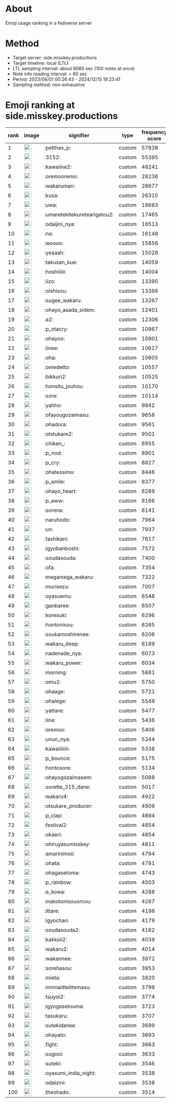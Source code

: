 # About
Emoji usage ranking in a fediverse server

# Method
- Target server: side.misskey.productions
- Target timeline: local (LTL)
- LTL sampling interval: about 6060 sec (100 notes at once)
- Note info reading interval: > 60 sec
- Period: 2023/06/01 00:26:43 - 2024/12/15 19:23:41 
- Sampling method: non-exhaustive

# Emoji ranking at side.misskey.productions

|rank|image|signifier|type|frequency score|
|----|----|----|----|----|
|1|<img height="24" src="https://side.misskey.productions/emoji/petthex_p.webp">|:petthex_p:|custom|57838|
|2|<img height="24" src="https://side.misskey.productions/emoji/3152.webp">|:3152:|custom|55395|
|3|<img height="24" src="https://side.misskey.productions/emoji/kawaiine2.webp">|:kawaiine2:|custom|48241|
|4|<img height="24" src="https://side.misskey.productions/emoji/oremooremo.webp">|:oremooremo:|custom|28236|
|5|<img height="24" src="https://side.misskey.productions/emoji/wakaruman.webp">|:wakaruman:|custom|26677|
|6|<img height="24" src="https://side.misskey.productions/emoji/kusa.webp">|:kusa:|custom|26310|
|7|<img height="24" src="https://side.misskey.productions/emoji/uwa.webp">|:uwa:|custom|18683|
|8|<img height="24" src="https://side.misskey.productions/emoji/umaretekitekuretearigatou2.webp">|:umaretekitekuretearigatou2:|custom|17465|
|9|<img height="24" src="https://side.misskey.productions/emoji/odaijini_nya.webp">|:odaijini_nya:|custom|16513|
|10|<img height="24" src="https://side.misskey.productions/emoji/ne.webp">|:ne:|custom|16148|
|11|<img height="24" src="https://side.misskey.productions/emoji/woooo.webp">|:woooo:|custom|15856|
|12|<img height="24" src="https://side.misskey.productions/emoji/yeaaah.webp">|:yeaaah:|custom|15028|
|13|<img height="24" src="https://side.misskey.productions/emoji/takusan_kue.webp">|:takusan_kue:|custom|14059|
|14|<img height="24" src="https://side.misskey.productions/emoji/hoshiiiiii.webp">|:hoshiiiiii:|custom|14004|
|15|<img height="24" src="https://side.misskey.productions/emoji/iizo.webp">|:iizo:|custom|13390|
|16|<img height="24" src="https://side.misskey.productions/emoji/oishisou.webp">|:oishisou:|custom|13366|
|17|<img height="24" src="https://side.misskey.productions/emoji/sugee_wakaru.webp">|:sugee_wakaru:|custom|13267|
|18|<img height="24" src="https://side.misskey.productions/emoji/ohayo_asada_sidem.webp">|:ohayo_asada_sidem:|custom|12401|
|19|<img height="24" src="https://side.misskey.productions/emoji/a2.webp">|:a2:|custom|12306|
|20|<img height="24" src="https://side.misskey.productions/emoji/p_otacry.webp">|:p_otacry:|custom|10967|
|21|<img height="24" src="https://side.misskey.productions/emoji/ohayoo.webp">|:ohayoo:|custom|10901|
|22|<img height="24" src="https://side.misskey.productions/emoji/iinee.webp">|:iinee:|custom|10627|
|23|<img height="24" src="https://side.misskey.productions/emoji/oha.webp">|:oha:|custom|10605|
|24|<img height="24" src="https://side.misskey.productions/emoji/omedetto.webp">|:omedetto:|custom|10557|
|25|<img height="24" src="https://side.misskey.productions/emoji/bikkuri2.webp">|:bikkuri2:|custom|10525|
|26|<img height="24" src="https://side.misskey.productions/emoji/honsitu_jouhou.webp">|:honsitu_jouhou:|custom|10170|
|27|<img height="24" src="https://side.misskey.productions/emoji/sore.webp">|:sore:|custom|10114|
|28|<img height="24" src="https://side.misskey.productions/emoji/yahho.webp">|:yahho:|custom|9942|
|29|<img height="24" src="https://side.misskey.productions/emoji/ofayougozaimasu.webp">|:ofayougozaimasu:|custom|9658|
|30|<img height="24" src="https://side.misskey.productions/emoji/ohadora.webp">|:ohadora:|custom|9561|
|31|<img height="24" src="https://side.misskey.productions/emoji/otstukare2.webp">|:otstukare2:|custom|9501|
|32|<img height="24" src="https://side.misskey.productions/emoji/chiken_.webp">|:chiken_:|custom|8955|
|33|<img height="24" src="https://side.misskey.productions/emoji/p_nod.webp">|:p_nod:|custom|8901|
|34|<img height="24" src="https://side.misskey.productions/emoji/p_cry.webp">|:p_cry:|custom|8827|
|35|<img height="24" src="https://side.misskey.productions/emoji/ohatessimo.webp">|:ohatessimo:|custom|8446|
|36|<img height="24" src="https://side.misskey.productions/emoji/p_smile.webp">|:p_smile:|custom|8377|
|37|<img height="24" src="https://side.misskey.productions/emoji/ohayo_heart.webp">|:ohayo_heart:|custom|8289|
|38|<img height="24" src="https://side.misskey.productions/emoji/p_aww.webp">|:p_aww:|custom|8166|
|39|<img height="24" src="https://side.misskey.productions/emoji/sorena.webp">|:sorena:|custom|8141|
|40|<img height="24" src="https://side.misskey.productions/emoji/naruhodo.webp">|:naruhodo:|custom|7964|
|41|<img height="24" src="https://side.misskey.productions/emoji/un.webp">|:un:|custom|7937|
|42|<img height="24" src="https://side.misskey.productions/emoji/tashikani.webp">|:tashikani:|custom|7617|
|43|<img height="24" src="https://side.misskey.productions/emoji/igyobanboshi.webp">|:igyobanboshi:|custom|7572|
|44|<img height="24" src="https://side.misskey.productions/emoji/soudasouda.webp">|:soudasouda:|custom|7400|
|45|<img height="24" src="https://side.misskey.productions/emoji/ofa.webp">|:ofa:|custom|7354|
|46|<img height="24" src="https://side.misskey.productions/emoji/megamega_wakaru.webp">|:megamega_wakaru:|custom|7322|
|47|<img height="24" src="https://side.misskey.productions/emoji/murisezu.webp">|:murisezu:|custom|7007|
|48|<img height="24" src="https://side.misskey.productions/emoji/oyasuemu.webp">|:oyasuemu:|custom|6548|
|49|<img height="24" src="https://side.misskey.productions/emoji/ganbaree.webp">|:ganbaree:|custom|6507|
|50|<img height="24" src="https://side.misskey.productions/emoji/koresuki.webp">|:koresuki:|custom|6296|
|51|<img height="24" src="https://side.misskey.productions/emoji/hontonisou.webp">|:hontonisou:|custom|6265|
|52|<img height="24" src="https://side.misskey.productions/emoji/soukamoshirenee.webp">|:soukamoshirenee:|custom|6206|
|53|<img height="24" src="https://side.misskey.productions/emoji/wakaru_deep.webp">|:wakaru_deep:|custom|6189|
|54|<img height="24" src="https://side.misskey.productions/emoji/nadenade_nya.webp">|:nadenade_nya:|custom|6073|
|55|<img height="24" src="https://side.misskey.productions/emoji/wakaru_power.webp">|:wakaru_power:|custom|6034|
|56|<img height="24" src="https://side.misskey.productions/emoji/morning.webp">|:morning:|custom|5881|
|57|<img height="24" src="https://side.misskey.productions/emoji/omu2.webp">|:omu2:|custom|5750|
|58|<img height="24" src="https://side.misskey.productions/emoji/ohaage.webp">|:ohaage:|custom|5721|
|59|<img height="24" src="https://side.misskey.productions/emoji/ohalege.webp">|:ohalege:|custom|5549|
|60|<img height="24" src="https://side.misskey.productions/emoji/yattare.webp">|:yattare:|custom|5477|
|61|<img height="24" src="https://side.misskey.productions/emoji/iine.webp">|:iine:|custom|5436|
|62|<img height="24" src="https://side.misskey.productions/emoji/oremoo.webp">|:oremoo:|custom|5406|
|63|<img height="24" src="https://side.misskey.productions/emoji/unun_nya.webp">|:unun_nya:|custom|5344|
|64|<img height="24" src="https://side.misskey.productions/emoji/kawaiiiiiiii.webp">|:kawaiiiiiiii:|custom|5338|
|65|<img height="24" src="https://side.misskey.productions/emoji/p_bounce.webp">|:p_bounce:|custom|5175|
|66|<img height="24" src="https://side.misskey.productions/emoji/hontosore.webp">|:hontosore:|custom|5134|
|67|<img height="24" src="https://side.misskey.productions/emoji/ohayogozaimasem.webp">|:ohayogozaimasem:|custom|5088|
|68|<img height="24" src="https://side.misskey.productions/emoji/sorette_315_dane.webp">|:sorette_315_dane:|custom|5017|
|69|<img height="24" src="https://side.misskey.productions/emoji/wakaru4.webp">|:wakaru4:|custom|4922|
|70|<img height="24" src="https://side.misskey.productions/emoji/otsukare_producer.webp">|:otsukare_producer:|custom|4909|
|71|<img height="24" src="https://side.misskey.productions/emoji/p_clap.webp">|:p_clap:|custom|4894|
|72|<img height="24" src="https://side.misskey.productions/emoji/festival2.webp">|:festival2:|custom|4854|
|73|<img height="24" src="https://side.misskey.productions/emoji/okaeri.webp">|:okaeri:|custom|4854|
|74|<img height="24" src="https://side.misskey.productions/emoji/ohiruyasumisskey.webp">|:ohiruyasumisskey:|custom|4811|
|75|<img height="24" src="https://side.misskey.productions/emoji/amarinimoii.webp">|:amarinimoii:|custom|4794|
|76|<img height="24" src="https://side.misskey.productions/emoji/ohata.webp">|:ohata:|custom|4791|
|77|<img height="24" src="https://side.misskey.productions/emoji/ohagasetoma.webp">|:ohagasetoma:|custom|4743|
|78|<img height="24" src="https://side.misskey.productions/emoji/p_rainbow.webp">|:p_rainbow:|custom|4503|
|79|<img height="24" src="https://side.misskey.productions/emoji/e_kowa.webp">|:e_kowa:|custom|4288|
|80|<img height="24" src="https://side.misskey.productions/emoji/makotonisouomou.webp">|:makotonisouomou:|custom|4287|
|81|<img height="24" src="https://side.misskey.productions/emoji/ittare.webp">|:ittare:|custom|4198|
|82|<img height="24" src="https://side.misskey.productions/emoji/igyochan.webp">|:igyochan:|custom|4179|
|83|<img height="24" src="https://side.misskey.productions/emoji/soudasouda2.webp">|:soudasouda2:|custom|4162|
|84|<img height="24" src="https://side.misskey.productions/emoji/kakkoii2.webp">|:kakkoii2:|custom|4039|
|85|<img height="24" src="https://side.misskey.productions/emoji/wakaru2.webp">|:wakaru2:|custom|4014|
|86|<img height="24" src="https://side.misskey.productions/emoji/wakannee.webp">|:wakannee:|custom|3972|
|87|<img height="24" src="https://side.misskey.productions/emoji/sorehasou.webp">|:sorehasou:|custom|3953|
|88|<img height="24" src="https://side.misskey.productions/emoji/mieta.webp">|:mieta:|custom|3820|
|89|<img height="24" src="https://side.misskey.productions/emoji/minnaiitteittemasu.webp">|:minnaiitteittemasu:|custom|3799|
|90|<img height="24" src="https://side.misskey.productions/emoji/tsuyoi2.webp">|:tsuyoi2:|custom|3774|
|91|<img height="24" src="https://side.misskey.productions/emoji/igyogasetouma.webp">|:igyogasetouma:|custom|3723|
|92|<img height="24" src="https://side.misskey.productions/emoji/tasukaru.webp">|:tasukaru:|custom|3707|
|93|<img height="24" src="https://side.misskey.productions/emoji/sutekidanee.webp">|:sutekidanee:|custom|3699|
|94|<img height="24" src="https://side.misskey.productions/emoji/ohayato.webp">|:ohayato:|custom|3693|
|95|<img height="24" src="https://side.misskey.productions/emoji/fight.webp">|:fight:|custom|3663|
|96|<img height="24" src="https://side.misskey.productions/emoji/sugooi.webp">|:sugooi:|custom|3633|
|97|<img height="24" src="https://side.misskey.productions/emoji/suteki.webp">|:suteki:|custom|3546|
|98|<img height="24" src="https://side.misskey.productions/emoji/oyasumi_india_night.webp">|:oyasumi_india_night:|custom|3538|
|99|<img height="24" src="https://side.misskey.productions/emoji/odaizini.webp">|:odaizini:|custom|3538|
|100|<img height="24" src="https://side.misskey.productions/emoji/theohado.webp">|:theohado:|custom|3514|
